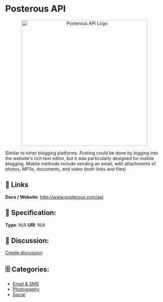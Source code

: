 # Posterous API
<p align="center">
    <img width="400" src="https://raw.githubusercontent.com/apis-list/apis-list/main/apis/posterous-api/logo_256x256.png" alt="Posterous API Logo"/>
</p>

Similar to other blogging platforms.  Posting could be done by logging into the website's rich text editor, but it was particularly designed for mobile blogging.  Mobile methods include sending an email, with attachments of photos, MP3s, documents, and video (both links and files)

##  🔗 Links
**Docs / Website**: http://www.posterous.com/api

## 🧬 Specification:
**Type**: N/A
**URI**: N/A

## 💬 Discussion:
[Create discussion](https://github.com/apis-list/apis-list/discussions/new)

## 🗄️ Categories:
- [Email & SMS](https://github.com/apis-list/apis-list#email--sms)
- [Photography](https://github.com/apis-list/apis-list#photography)
- [Social](https://github.com/apis-list/apis-list#social)










